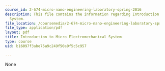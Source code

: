 ```yaml
---
course_id: 2-674-micro-nano-engineering-laboratory-spring-2016
description: This file contains the information regarding Introduction to Micro Electromechanical
  System.
file_location: /coursemedia/2-674-micro-nano-engineering-laboratory-spring-2016/b16097f3abe75a9c249f50a0f5c5c957_MIT2_674S16_IntroToMEMS.pdf
file_type: application/pdf
layout: pdf
title: Introduction to Micro Electromechanical System
type: course
uid: b16097f3abe75a9c249f50a0f5c5c957

---
```

None